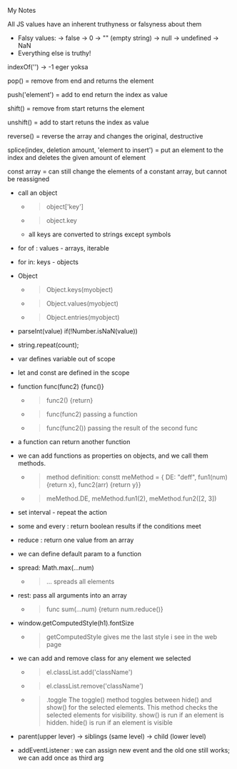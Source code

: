 My Notes

All JS values have an inherent truthyness or falsyness about them 
- Falsy values:
-> false
-> 0
-> "" (empty string)
-> null
-> undefined
-> NaN
- Everything else is truthy!

indexOf('') -> -1 eger yoksa

pop() = remove from end and returns the element

push('element') =  add to end return the index as value

shift() = remove from start returns the element

unshift() = add to start retuns the index as value

reverse() = reverse the array and changes the original, destructive

splice(index, deletion amount, 'element to insert') = put an element to the index and deletes the given amount of element

const array = can still change the elements of a constant array, but cannot be reassigned

- call an object
    - > object['key']
    - > object.key
    - all keys are converted to strings except symbols

- for of : values - arrays, iterable
- for in: keys - objects

- Object
    - > Object.keys(myobject)
    - > Object.values(myobject)
    - > Object.entries(myobject)

- parseInt(value) if(!Number.isNaN(value))

- string.repeat(count);

- var defines variable out of scope
- let and const are defined in the scope

- function func(func2) {func()}
    - > func2() {return}
    - > func(func2) passing a function
    - > func(func2()) passing the result of the second func

- a function can return another function

- we can add functions as properties on objects, and we call them methods.
    - > method definition: constt meMethod = { DE: "deff", fun1(num) {return x}, func2(arr) {return y}}
    - > meMethod.DE, meMethod.fun1(2), meMethod.fun2([2, 3])

- set interval - repeat the action

- some and every : return boolean results if the conditions meet

- reduce : return one value from an array

- we can define default param to a function

- spread: Math.max(...num)
    - > ... spreads all elements

- rest: pass all arguments into an array
    - > func sum(...num) {return num.reduce()}

- window.getComputedStyle(h1).fontSize
    - > getComputedStyle gives me the last style i see in the web page

- we can add and remove class for any element we selected
    - > el.classList.add('className')
    - > el.classList.remove('className')
    - > .toggle
    The toggle() method toggles between hide() and show() for the selected elements. This method checks the selected elements for visibility. show() is run if an element is hidden. hide() is run if an element is visible

- parent(upper lever) -> siblings (same level) -> child (lower level)

- addEventListener : we can assign new event and the old one still works; we can add once as third arg